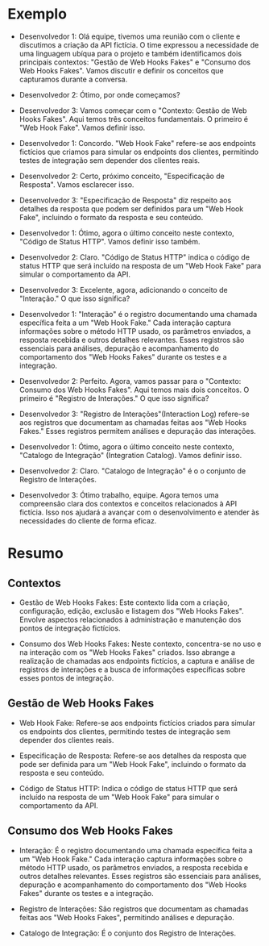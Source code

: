 # Exemplo

- Desenvolvedor 1: Olá equipe, tivemos uma reunião com o cliente e discutimos a criação da API fictícia. O time expressou a necessidade de uma linguagem ubíqua para o projeto e também identificamos dois principais contextos: "Gestão de Web Hooks Fakes" e "Consumo dos Web Hooks Fakes". Vamos discutir e definir os conceitos que capturamos durante a conversa.

- Desenvolvedor 2: Ótimo, por onde começamos?

- Desenvolvedor 3: Vamos começar com o "Contexto: Gestão de Web Hooks Fakes". Aqui temos três conceitos fundamentais. O primeiro é "Web Hook Fake". Vamos definir isso.

- Desenvolvedor 1: Concordo. "Web Hook Fake" refere-se aos endpoints fictícios que criamos para simular os endpoints dos clientes, permitindo testes de integração sem depender dos clientes reais.

- Desenvolvedor 2: Certo, próximo conceito, "Especificação de Resposta". Vamos esclarecer isso.

- Desenvolvedor 3: "Especificação de Resposta" diz respeito aos detalhes da resposta que podem ser definidos para um "Web Hook Fake", incluindo o formato da resposta e seu conteúdo.

- Desenvolvedor 1: Ótimo, agora o último conceito neste contexto, "Código de Status HTTP". Vamos definir isso também.

- Desenvolvedor 2: Claro. "Código de Status HTTP" indica o código de status HTTP que será incluído na resposta de um "Web Hook Fake" para simular o comportamento da API.

- Desenvolvedor 3: Excelente, agora, adicionando o conceito de "Interação." O que isso significa?

- Desenvolvedor 1: "Interação" é o registro documentando uma chamada específica feita a um "Web Hook Fake." Cada interação captura informações sobre o método HTTP usado, os parâmetros enviados, a resposta recebida e outros detalhes relevantes. Esses registros são essenciais para análises, depuração e acompanhamento do comportamento dos "Web Hooks Fakes" durante os testes e a integração.

- Desenvolvedor 2: Perfeito. Agora, vamos passar para o "Contexto: Consumo dos Web Hooks Fakes". Aqui temos mais dois conceitos. O primeiro é "Registro de Interações." O que isso significa?

- Desenvolvedor 3: "Registro de Interações"(Interaction Log) refere-se aos registros que documentam as chamadas feitas aos "Web Hooks Fakes." Esses registros permitem análises e depuração das interações.

- Desenvolvedor 1: Ótimo, agora o último conceito neste contexto, "Catalogo de Integração" (Integration Catalog). Vamos definir isso.

- Desenvolvedor 2: Claro. "Catalogo de Integração" é o o conjunto de Registro de Interações.

- Desenvolvedor 3: Ótimo trabalho, equipe. Agora temos uma compreensão clara dos contextos e conceitos relacionados à API fictícia. Isso nos ajudará a avançar com o desenvolvimento e atender às necessidades do cliente de forma eficaz.

# Resumo

## Contextos

- Gestão de Web Hooks Fakes: Este contexto lida com a criação, configuração, edição, exclusão e listagem dos "Web Hooks Fakes". Envolve aspectos relacionados à administração e manutenção dos pontos de integração fictícios.

- Consumo dos Web Hooks Fakes: Neste contexto, concentra-se no uso e na interação com os "Web Hooks Fakes" criados. Isso abrange a realização de chamadas aos endpoints fictícios, a captura e análise de registros de interações e a busca de informações específicas sobre esses pontos de integração.

## Gestão de Web Hooks Fakes

- Web Hook Fake: Refere-se aos endpoints fictícios criados para simular os endpoints dos clientes, permitindo testes de integração sem depender dos clientes reais.

- Especificação de Resposta: Refere-se aos detalhes da resposta que pode ser definida para um "Web Hook Fake", incluindo o formato da resposta e seu conteúdo.

- Código de Status HTTP: Indica o código de status HTTP que será incluído na resposta de um "Web Hook Fake" para simular o comportamento da API.


## Consumo dos Web Hooks Fakes

- Interação: É o registro documentando uma chamada específica feita a um "Web Hook Fake." Cada interação captura informações sobre o método HTTP usado, os parâmetros enviados, a resposta recebida e outros detalhes relevantes. Esses registros são essenciais para análises, depuração e acompanhamento do comportamento dos "Web Hooks Fakes" durante os testes e a integração.

- Registro de Interações: São registros que documentam as chamadas feitas aos "Web Hooks Fakes", permitindo análises e depuração.

- Catalogo de Integração: É o conjunto dos Registro de Interações.